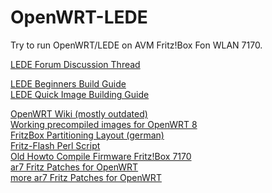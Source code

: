 # OpenWRT-LEDE

Try to run OpenWRT/LEDE on AVM Fritz!Box Fon WLAN 7170.

[LEDE Forum Discussion Thread](https://forum.lede-project.org/t/avm-fritz-box-fon-wlan-7170-support-working-image/8304?u=styx85)<br>

[LEDE Beginners Build Guide](https://lede-project.org/docs/user-guide/beginners-build-guide)<br>
[LEDE Quick Image Building Guide](https://lede-project.org/docs/guide-developer/quickstart-build-images)<br>

[OpenWRT Wiki (mostly outdated)](https://wiki.openwrt.org/toh/avm/fritz.box.wlan.7170)<br>
[Working precompiled images for OpenWRT 8](https://schwart6.home.xs4all.nl/fritzbox_7170/)<br>
[FritzBox Partitioning Layout (german)](https://web.archive.org/web/20160306091048/http://wiki.ip-phone-forum.de/software:ds-mod:development:flash)<br>
[Fritz-Flash Perl Script](https://gist.githubusercontent.com/JBBgameich/f6710b661a8f7bab2510358692208f6a/raw/fritz-flash.perl)<br>
[Old Howto Compile Firmware Fritz!Box 7170](https://web.archive.org/web/20120426194644/http://deve.loping.net/files/FRITZ-WRT-HOWTO.html.en)<br>
[ar7 Fritz Patches for OpenWRT](https://dev.openwrt.org/ticket/2561)<br>
[more ar7 Fritz Patches for OpenWRT](https://dev.openwrt.org/ticket/9420) <br>
